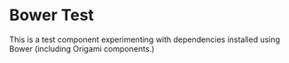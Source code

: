 # Bower Test

This is a test component experimenting with dependencies installed using Bower (including Origami components.)

